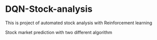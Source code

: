 # DQN-Stock-analysis
This is project of automated stock analysis with Reinforcement learning

Stock market prediction with two different algorithm
